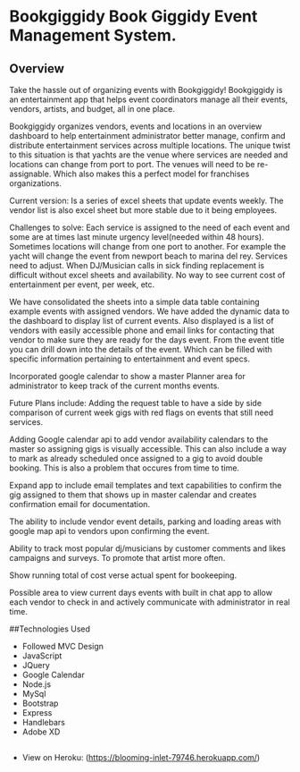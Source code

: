 # Bookgiggidy Book Giggidy Event Management System.

## Overview
Take the hassle out of organizing events with Bookgiggidy!
Bookgiggidy is an entertainment app that helps event coordinators
manage all their events, vendors, artists, and budget, all in one place.

Bookgiggidy organizes vendors, events and locations in an overview dashboard to help entertainment administrator better manage, confirm and distribute entertainment services across multiple locations. The unique twist to this situation is that yachts are the venue where services are needed and locations can change from port to port. The venues will need to be re-assignable. Which also makes this a perfect model for franchises organizations.

Current version: Is a series of excel sheets that update events weekly. The vendor list is also excel sheet but more stable due to it being employees.

Challenges to solve: Each service is assigned to the need of each event and some are at times last minute urgency level(needed within 48 hours). Sometimes locations will change from one port to another. For example the yacht will change the event from newport beach to marina del rey. Services need to adjust. When DJ/Musician calls in sick finding replacement is difficult without excel sheets and availability. No way to see current cost of entertainment per event, per week, etc.

We have consolidated the sheets into a simple data table containing example events with assigned vendors. We have added the dynamic data to the dashboard to display list of current events. Also displayed is a list of vendors with easily accessible phone and email links for contacting that vendor to make sure they are ready for the days event. From the event title you can drill down into the details of the event. Which can be filled with specific information pertaining to entertainment and event specs.

Incorporated google calendar to show a master Planner area for administrator to keep track of the current months events.

Future Plans include: Adding the request table to have a side by side comparison of current week gigs with red flags on events that still need services.

Adding Google calendar api to add vendor availability calendars to the master so assigning gigs is visually accessible. This can also include a way to mark as already scheduled once assigned to a gig to avoid double booking. This is also a problem that occures from time to time.

Expand app to include email templates and text capabilities to confirm the gig assigned to them that shows up in master calendar and creates confirmation email for documentation.

The ability to include vendor event details, parking and loading areas with google map api to vendors upon confirming the event.

Ability to track most popular dj/musicians by customer comments and likes campaigns and surveys. To promote that artist more often.

Show running total of cost verse actual spent for bookeeping.

Possible area to view current days events with built in chat app to allow each vendor to check in and actively communicate with administrator in real time.

##Technologies Used
* Followed MVC Design
* JavaScript
* JQuery
* Google Calendar
* Node.js
* MySql
* Bootstrap
* Express
* Handlebars
* Adobe XD

##
* View on Heroku: (https://blooming-inlet-79746.herokuapp.com/)